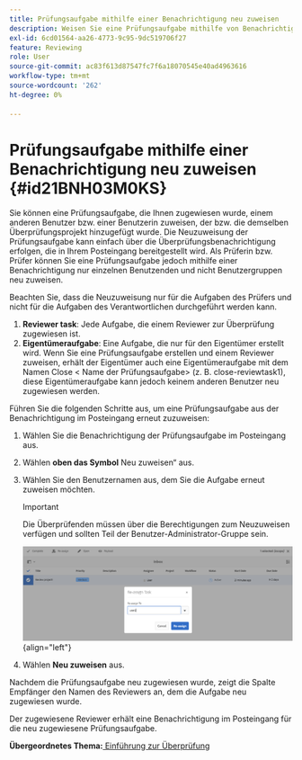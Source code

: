 ```yaml
---
title: Prüfungsaufgabe mithilfe einer Benachrichtigung neu zuweisen
description: Weisen Sie eine Prüfungsaufgabe mithilfe von Benachrichtigungen in AEM Guides neu zu. Wissen, wie Sie eine Reviewer-Aufgabe aus der Benachrichtigung im Posteingang neu zuweisen.
exl-id: 6cd01564-aa26-4773-9c95-9dc519706f27
feature: Reviewing
role: User
source-git-commit: ac83f613d87547fc7f6a18070545e40ad4963616
workflow-type: tm+mt
source-wordcount: '262'
ht-degree: 0%

---
```


# Prüfungsaufgabe mithilfe einer Benachrichtigung neu zuweisen {#id21BNH03M0KS}

Sie können eine Prüfungsaufgabe, die Ihnen zugewiesen wurde, einem anderen Benutzer bzw. einer Benutzerin zuweisen, der bzw. die demselben Überprüfungsprojekt hinzugefügt wurde. Die Neuzuweisung der Prüfungsaufgabe kann einfach über die Überprüfungsbenachrichtigung erfolgen, die in Ihrem Posteingang bereitgestellt wird. Als Prüferin bzw. Prüfer können Sie eine Prüfungsaufgabe jedoch mithilfe einer Benachrichtigung nur einzelnen Benutzenden und nicht Benutzergruppen neu zuweisen.

Beachten Sie, dass die Neuzuweisung nur für die Aufgaben des Prüfers und nicht für die Aufgaben des Verantwortlichen durchgeführt werden kann.

1. **Reviewer task**: Jede Aufgabe, die einem Reviewer zur Überprüfung zugewiesen ist.
1. **Eigentümeraufgabe**: Eine Aufgabe, die nur für den Eigentümer erstellt wird. Wenn Sie eine Prüfungsaufgabe erstellen und einem Reviewer zuweisen, erhält der Eigentümer auch eine Eigentümeraufgabe mit dem Namen Close &lt; Name der Prüfungsaufgabe\> \(z. B. close-reviewtask1\), diese Eigentümeraufgabe kann jedoch keinem anderen Benutzer neu zugewiesen werden.

Führen Sie die folgenden Schritte aus, um eine Prüfungsaufgabe aus der Benachrichtigung im Posteingang erneut zuzuweisen:

1. Wählen Sie die Benachrichtigung der Prüfungsaufgabe im Posteingang aus.
1. Wählen **oben das Symbol** Neu zuweisen“ aus.
1. Wählen Sie den Benutzernamen aus, dem Sie die Aufgabe erneut zuweisen möchten.

   >[!IMPORTANT]
   >
   > Die Überprüfenden müssen über die Berechtigungen zum Neuzuweisen verfügen und sollten Teil der Benutzer-Administrator-Gruppe sein.

   ![](images/reassign-user-inbox.png){align="left"}

1. Wählen **Neu zuweisen** aus.

Nachdem die Prüfungsaufgabe neu zugewiesen wurde, zeigt die Spalte Empfänger den Namen des Reviewers an, dem die Aufgabe neu zugewiesen wurde.

Der zugewiesene Reviewer erhält eine Benachrichtigung im Posteingang für die neu zugewiesene Prüfungsaufgabe.

**Übergeordnetes Thema:**&#x200B;[ Einführung zur Überprüfung](review.md)
